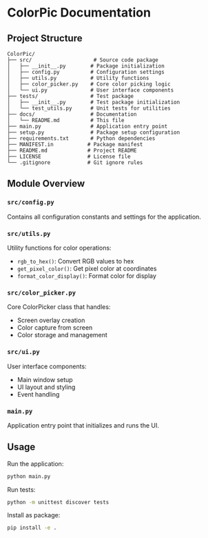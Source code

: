 # ColorPic Documentation

## Project Structure

```
ColorPic/
├── src/                    # Source code package
│   ├── __init__.py        # Package initialization
│   ├── config.py          # Configuration settings
│   ├── utils.py           # Utility functions
│   ├── color_picker.py    # Core color picking logic
│   └── ui.py              # User interface components
├── tests/                 # Test package
│   ├── __init__.py        # Test package initialization
│   └── test_utils.py      # Unit tests for utilities
├── docs/                  # Documentation
│   └── README.md          # This file
├── main.py                # Application entry point
├── setup.py               # Package setup configuration
├── requirements.txt       # Python dependencies
├── MANIFEST.in           # Package manifest
├── README.md             # Project README
├── LICENSE               # License file
└── .gitignore            # Git ignore rules
```

## Module Overview

### `src/config.py`
Contains all configuration constants and settings for the application.

### `src/utils.py`
Utility functions for color operations:
- `rgb_to_hex()`: Convert RGB values to hex
- `get_pixel_color()`: Get pixel color at coordinates
- `format_color_display()`: Format color for display

### `src/color_picker.py`
Core ColorPicker class that handles:
- Screen overlay creation
- Color capture from screen
- Color storage and management

### `src/ui.py`
User interface components:
- Main window setup
- UI layout and styling
- Event handling

### `main.py`
Application entry point that initializes and runs the UI.

## Usage

Run the application:
```bash
python main.py
```

Run tests:
```bash
python -m unittest discover tests
```

Install as package:
```bash
pip install -e .
``` 